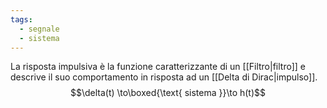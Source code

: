 ```yaml
---
tags:
  - segnale
  - sistema
---
```

La risposta impulsiva è la funzione caratterizzante di un [[Filtro|filtro]] e descrive il suo comportamento in risposta ad un [[Delta di Dirac|impulso]]. 
$$\delta(t) \to\boxed{\text{ sistema }}\to h(t)$$
